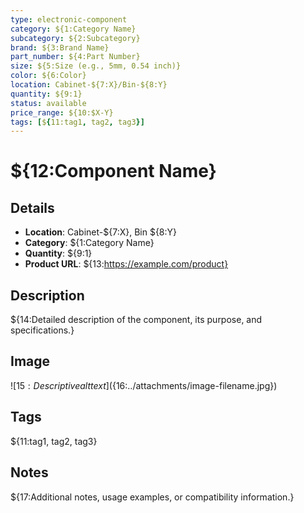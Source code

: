 ```yaml
---
type: electronic-component
category: ${1:Category Name}
subcategory: ${2:Subcategory}
brand: ${3:Brand Name}
part_number: ${4:Part Number}
size: ${5:Size (e.g., 5mm, 0.54 inch)}
color: ${6:Color}
location: Cabinet-${7:X}/Bin-${8:Y}
quantity: ${9:1}
status: available
price_range: ${10:$X-Y}
tags: [${11:tag1, tag2, tag3}]
---
```


# ${12:Component Name}

## Details
- **Location**: Cabinet-${7:X}, Bin ${8:Y}
- **Category**: ${1:Category Name}
- **Quantity**: ${9:1}
- **Product URL**: ${13:https://example.com/product}

## Description
${14:Detailed description of the component, its purpose, and specifications.}

## Image
![${15:Descriptive alt text}](${16:../attachments/image-filename.jpg})

## Tags
${11:tag1, tag2, tag3}

## Notes
${17:Additional notes, usage examples, or compatibility information.}
